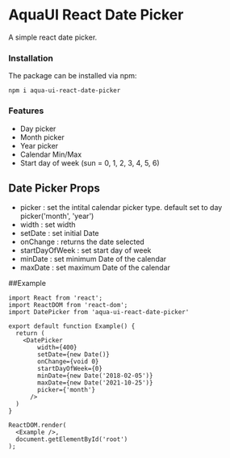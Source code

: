 # AquaUI React Date Picker

A simple react date picker.

### Installation
The package can be installed via npm:

```
npm i aqua-ui-react-date-picker
```

### Features

- Day picker
- Month picker
- Year picker
- Calendar Min/Max
- Start day of week (sun = 0, 1, 2, 3, 4, 5, 6)

## Date Picker Props

- picker : set the intital calendar picker type. default set to day picker('month', 'year')
- width : set width
- setDate : set initial Date
- onChange : returns the date selected
- startDayOfWeek : set start day of week
- minDate : set minimum Date of the calendar
- maxDate : set maximum Date of the calendar


##Example

```
import React from 'react';
import ReactDOM from 'react-dom';
import DatePicker from 'aqua-ui-react-date-picker'

export default function Example() {
  return (
    <DatePicker
        width={400}
        setDate={new Date()}
        onChange={void 0}
        startDayOfWeek={0}
        minDate={new Date('2018-02-05')}
        maxDate={new Date('2021-10-25')}
        picker={'month'}
      />
  )
}

ReactDOM.render(
  <Example />,
  document.getElementById('root')
);

```